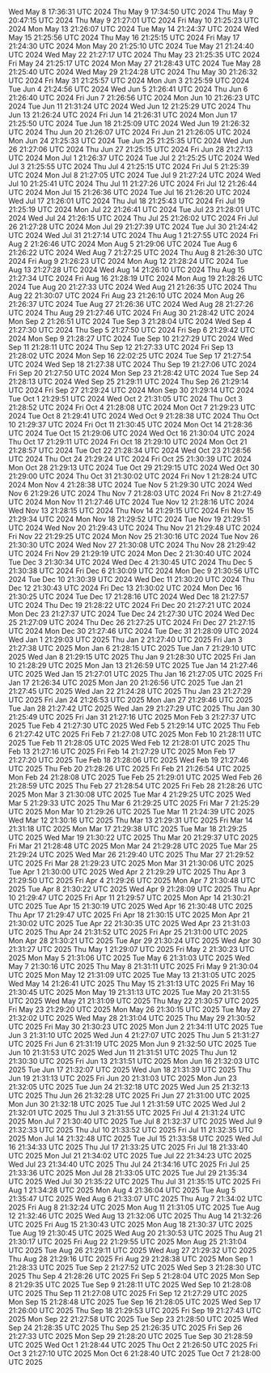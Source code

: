 Wed May  8 17:36:31 UTC 2024
Thu May  9 17:34:50 UTC 2024
Thu May  9 20:47:15 UTC 2024
Thu May  9 21:27:01 UTC 2024
Fri May 10 21:25:23 UTC 2024
Mon May 13 21:26:07 UTC 2024
Tue May 14 21:24:37 UTC 2024
Wed May 15 21:25:56 UTC 2024
Thu May 16 21:25:15 UTC 2024
Fri May 17 21:24:30 UTC 2024
Mon May 20 21:25:10 UTC 2024
Tue May 21 21:24:40 UTC 2024
Wed May 22 21:27:17 UTC 2024
Thu May 23 21:25:35 UTC 2024
Fri May 24 21:25:17 UTC 2024
Mon May 27 21:28:43 UTC 2024
Tue May 28 21:25:40 UTC 2024
Wed May 29 21:24:28 UTC 2024
Thu May 30 21:26:32 UTC 2024
Fri May 31 21:25:57 UTC 2024
Mon Jun  3 21:25:59 UTC 2024
Tue Jun  4 21:24:56 UTC 2024
Wed Jun  5 21:26:41 UTC 2024
Thu Jun  6 21:26:40 UTC 2024
Fri Jun  7 21:26:56 UTC 2024
Mon Jun 10 21:26:23 UTC 2024
Tue Jun 11 21:31:24 UTC 2024
Wed Jun 12 21:25:29 UTC 2024
Thu Jun 13 21:26:24 UTC 2024
Fri Jun 14 21:26:31 UTC 2024
Mon Jun 17 21:25:50 UTC 2024
Tue Jun 18 21:25:09 UTC 2024
Wed Jun 19 21:26:32 UTC 2024
Thu Jun 20 21:26:07 UTC 2024
Fri Jun 21 21:26:05 UTC 2024
Mon Jun 24 21:25:33 UTC 2024
Tue Jun 25 21:25:35 UTC 2024
Wed Jun 26 21:27:06 UTC 2024
Thu Jun 27 21:25:15 UTC 2024
Fri Jun 28 21:27:13 UTC 2024
Mon Jul  1 21:26:37 UTC 2024
Tue Jul  2 21:25:25 UTC 2024
Wed Jul  3 21:25:55 UTC 2024
Thu Jul  4 21:25:15 UTC 2024
Fri Jul  5 21:25:39 UTC 2024
Mon Jul  8 21:27:05 UTC 2024
Tue Jul  9 21:27:24 UTC 2024
Wed Jul 10 21:25:41 UTC 2024
Thu Jul 11 21:27:26 UTC 2024
Fri Jul 12 21:26:44 UTC 2024
Mon Jul 15 21:26:36 UTC 2024
Tue Jul 16 21:26:20 UTC 2024
Wed Jul 17 21:26:01 UTC 2024
Thu Jul 18 21:25:43 UTC 2024
Fri Jul 19 21:25:19 UTC 2024
Mon Jul 22 21:26:41 UTC 2024
Tue Jul 23 21:28:01 UTC 2024
Wed Jul 24 21:26:15 UTC 2024
Thu Jul 25 21:26:02 UTC 2024
Fri Jul 26 21:27:28 UTC 2024
Mon Jul 29 21:27:39 UTC 2024
Tue Jul 30 21:24:42 UTC 2024
Wed Jul 31 21:27:14 UTC 2024
Thu Aug  1 21:27:55 UTC 2024
Fri Aug  2 21:26:46 UTC 2024
Mon Aug  5 21:29:06 UTC 2024
Tue Aug  6 21:26:22 UTC 2024
Wed Aug  7 21:27:25 UTC 2024
Thu Aug  8 21:26:30 UTC 2024
Fri Aug  9 21:26:23 UTC 2024
Mon Aug 12 21:28:24 UTC 2024
Tue Aug 13 21:27:28 UTC 2024
Wed Aug 14 21:26:10 UTC 2024
Thu Aug 15 21:27:34 UTC 2024
Fri Aug 16 21:28:19 UTC 2024
Mon Aug 19 21:28:26 UTC 2024
Tue Aug 20 21:27:33 UTC 2024
Wed Aug 21 21:26:35 UTC 2024
Thu Aug 22 21:30:07 UTC 2024
Fri Aug 23 21:26:10 UTC 2024
Mon Aug 26 21:26:37 UTC 2024
Tue Aug 27 21:26:36 UTC 2024
Wed Aug 28 21:27:26 UTC 2024
Thu Aug 29 21:27:46 UTC 2024
Fri Aug 30 21:28:42 UTC 2024
Mon Sep  2 21:26:51 UTC 2024
Tue Sep  3 21:28:04 UTC 2024
Wed Sep  4 21:27:30 UTC 2024
Thu Sep  5 21:27:50 UTC 2024
Fri Sep  6 21:29:42 UTC 2024
Mon Sep  9 21:28:27 UTC 2024
Tue Sep 10 21:27:29 UTC 2024
Wed Sep 11 21:28:11 UTC 2024
Thu Sep 12 21:27:33 UTC 2024
Fri Sep 13 21:28:02 UTC 2024
Mon Sep 16 22:02:25 UTC 2024
Tue Sep 17 21:27:54 UTC 2024
Wed Sep 18 21:27:38 UTC 2024
Thu Sep 19 21:27:06 UTC 2024
Fri Sep 20 21:27:50 UTC 2024
Mon Sep 23 21:28:42 UTC 2024
Tue Sep 24 21:28:13 UTC 2024
Wed Sep 25 21:29:11 UTC 2024
Thu Sep 26 21:29:14 UTC 2024
Fri Sep 27 21:29:24 UTC 2024
Mon Sep 30 21:29:14 UTC 2024
Tue Oct  1 21:29:51 UTC 2024
Wed Oct  2 21:31:05 UTC 2024
Thu Oct  3 21:28:52 UTC 2024
Fri Oct  4 21:28:08 UTC 2024
Mon Oct  7 21:29:23 UTC 2024
Tue Oct  8 21:29:41 UTC 2024
Wed Oct  9 21:28:38 UTC 2024
Thu Oct 10 21:29:37 UTC 2024
Fri Oct 11 21:30:45 UTC 2024
Mon Oct 14 21:28:36 UTC 2024
Tue Oct 15 21:29:06 UTC 2024
Wed Oct 16 21:30:04 UTC 2024
Thu Oct 17 21:29:11 UTC 2024
Fri Oct 18 21:29:10 UTC 2024
Mon Oct 21 21:28:57 UTC 2024
Tue Oct 22 21:28:34 UTC 2024
Wed Oct 23 21:28:56 UTC 2024
Thu Oct 24 21:29:24 UTC 2024
Fri Oct 25 21:30:39 UTC 2024
Mon Oct 28 21:29:13 UTC 2024
Tue Oct 29 21:29:15 UTC 2024
Wed Oct 30 21:29:00 UTC 2024
Thu Oct 31 21:30:02 UTC 2024
Fri Nov  1 21:28:24 UTC 2024
Mon Nov  4 21:28:38 UTC 2024
Tue Nov  5 21:29:30 UTC 2024
Wed Nov  6 21:29:26 UTC 2024
Thu Nov  7 21:28:03 UTC 2024
Fri Nov  8 21:27:49 UTC 2024
Mon Nov 11 21:27:46 UTC 2024
Tue Nov 12 21:28:16 UTC 2024
Wed Nov 13 21:28:15 UTC 2024
Thu Nov 14 21:29:15 UTC 2024
Fri Nov 15 21:29:34 UTC 2024
Mon Nov 18 21:29:52 UTC 2024
Tue Nov 19 21:29:51 UTC 2024
Wed Nov 20 21:29:43 UTC 2024
Thu Nov 21 21:29:48 UTC 2024
Fri Nov 22 21:29:25 UTC 2024
Mon Nov 25 21:30:16 UTC 2024
Tue Nov 26 21:30:30 UTC 2024
Wed Nov 27 21:30:08 UTC 2024
Thu Nov 28 21:29:42 UTC 2024
Fri Nov 29 21:29:19 UTC 2024
Mon Dec  2 21:30:40 UTC 2024
Tue Dec  3 21:30:34 UTC 2024
Wed Dec  4 21:30:45 UTC 2024
Thu Dec  5 21:30:38 UTC 2024
Fri Dec  6 21:30:09 UTC 2024
Mon Dec  9 21:30:56 UTC 2024
Tue Dec 10 21:30:39 UTC 2024
Wed Dec 11 21:30:20 UTC 2024
Thu Dec 12 21:30:43 UTC 2024
Fri Dec 13 21:30:02 UTC 2024
Mon Dec 16 21:30:25 UTC 2024
Tue Dec 17 21:28:16 UTC 2024
Wed Dec 18 21:27:57 UTC 2024
Thu Dec 19 21:28:22 UTC 2024
Fri Dec 20 21:27:21 UTC 2024
Mon Dec 23 21:27:37 UTC 2024
Tue Dec 24 21:27:30 UTC 2024
Wed Dec 25 21:27:09 UTC 2024
Thu Dec 26 21:27:25 UTC 2024
Fri Dec 27 21:27:15 UTC 2024
Mon Dec 30 21:27:46 UTC 2024
Tue Dec 31 21:28:09 UTC 2024
Wed Jan  1 21:29:03 UTC 2025
Thu Jan  2 21:27:40 UTC 2025
Fri Jan  3 21:27:38 UTC 2025
Mon Jan  6 21:28:15 UTC 2025
Tue Jan  7 21:29:10 UTC 2025
Wed Jan  8 21:29:15 UTC 2025
Thu Jan  9 21:28:30 UTC 2025
Fri Jan 10 21:28:29 UTC 2025
Mon Jan 13 21:26:59 UTC 2025
Tue Jan 14 21:27:46 UTC 2025
Wed Jan 15 21:27:01 UTC 2025
Thu Jan 16 21:27:05 UTC 2025
Fri Jan 17 21:26:34 UTC 2025
Mon Jan 20 21:26:56 UTC 2025
Tue Jan 21 21:27:45 UTC 2025
Wed Jan 22 21:24:28 UTC 2025
Thu Jan 23 21:27:29 UTC 2025
Fri Jan 24 21:26:53 UTC 2025
Mon Jan 27 21:29:46 UTC 2025
Tue Jan 28 21:27:42 UTC 2025
Wed Jan 29 21:27:29 UTC 2025
Thu Jan 30 21:25:49 UTC 2025
Fri Jan 31 21:27:16 UTC 2025
Mon Feb  3 21:27:37 UTC 2025
Tue Feb  4 21:27:30 UTC 2025
Wed Feb  5 21:29:14 UTC 2025
Thu Feb  6 21:27:42 UTC 2025
Fri Feb  7 21:27:08 UTC 2025
Mon Feb 10 21:28:11 UTC 2025
Tue Feb 11 21:28:05 UTC 2025
Wed Feb 12 21:28:01 UTC 2025
Thu Feb 13 21:27:16 UTC 2025
Fri Feb 14 21:27:29 UTC 2025
Mon Feb 17 21:27:20 UTC 2025
Tue Feb 18 21:28:06 UTC 2025
Wed Feb 19 21:27:46 UTC 2025
Thu Feb 20 21:28:26 UTC 2025
Fri Feb 21 21:26:54 UTC 2025
Mon Feb 24 21:28:08 UTC 2025
Tue Feb 25 21:29:01 UTC 2025
Wed Feb 26 21:28:59 UTC 2025
Thu Feb 27 21:28:54 UTC 2025
Fri Feb 28 21:28:26 UTC 2025
Mon Mar  3 21:30:08 UTC 2025
Tue Mar  4 21:29:25 UTC 2025
Wed Mar  5 21:29:33 UTC 2025
Thu Mar  6 21:29:25 UTC 2025
Fri Mar  7 21:25:29 UTC 2025
Mon Mar 10 21:29:26 UTC 2025
Tue Mar 11 21:24:39 UTC 2025
Wed Mar 12 21:30:16 UTC 2025
Thu Mar 13 21:29:31 UTC 2025
Fri Mar 14 21:31:18 UTC 2025
Mon Mar 17 21:29:38 UTC 2025
Tue Mar 18 21:29:25 UTC 2025
Wed Mar 19 21:30:22 UTC 2025
Thu Mar 20 21:29:37 UTC 2025
Fri Mar 21 21:28:48 UTC 2025
Mon Mar 24 21:29:28 UTC 2025
Tue Mar 25 21:29:24 UTC 2025
Wed Mar 26 21:29:40 UTC 2025
Thu Mar 27 21:29:52 UTC 2025
Fri Mar 28 21:29:23 UTC 2025
Mon Mar 31 21:30:06 UTC 2025
Tue Apr  1 21:30:00 UTC 2025
Wed Apr  2 21:29:29 UTC 2025
Thu Apr  3 21:29:50 UTC 2025
Fri Apr  4 21:29:26 UTC 2025
Mon Apr  7 21:30:48 UTC 2025
Tue Apr  8 21:30:22 UTC 2025
Wed Apr  9 21:28:09 UTC 2025
Thu Apr 10 21:29:47 UTC 2025
Fri Apr 11 21:29:57 UTC 2025
Mon Apr 14 21:30:21 UTC 2025
Tue Apr 15 21:30:19 UTC 2025
Wed Apr 16 21:30:48 UTC 2025
Thu Apr 17 21:29:47 UTC 2025
Fri Apr 18 21:30:15 UTC 2025
Mon Apr 21 21:30:02 UTC 2025
Tue Apr 22 21:30:35 UTC 2025
Wed Apr 23 21:31:03 UTC 2025
Thu Apr 24 21:31:52 UTC 2025
Fri Apr 25 21:31:00 UTC 2025
Mon Apr 28 21:30:21 UTC 2025
Tue Apr 29 21:30:24 UTC 2025
Wed Apr 30 21:31:27 UTC 2025
Thu May  1 21:29:07 UTC 2025
Fri May  2 21:30:23 UTC 2025
Mon May  5 21:31:06 UTC 2025
Tue May  6 21:31:03 UTC 2025
Wed May  7 21:30:16 UTC 2025
Thu May  8 21:31:11 UTC 2025
Fri May  9 21:30:04 UTC 2025
Mon May 12 21:31:09 UTC 2025
Tue May 13 21:31:05 UTC 2025
Wed May 14 21:26:41 UTC 2025
Thu May 15 21:31:13 UTC 2025
Fri May 16 21:30:45 UTC 2025
Mon May 19 21:31:13 UTC 2025
Tue May 20 21:31:55 UTC 2025
Wed May 21 21:31:09 UTC 2025
Thu May 22 21:30:57 UTC 2025
Fri May 23 21:29:20 UTC 2025
Mon May 26 21:30:15 UTC 2025
Tue May 27 21:32:02 UTC 2025
Wed May 28 21:31:04 UTC 2025
Thu May 29 21:30:52 UTC 2025
Fri May 30 21:30:23 UTC 2025
Mon Jun  2 21:34:11 UTC 2025
Tue Jun  3 21:31:10 UTC 2025
Wed Jun  4 21:27:07 UTC 2025
Thu Jun  5 21:31:27 UTC 2025
Fri Jun  6 21:31:19 UTC 2025
Mon Jun  9 21:32:50 UTC 2025
Tue Jun 10 21:31:53 UTC 2025
Wed Jun 11 21:31:51 UTC 2025
Thu Jun 12 21:30:30 UTC 2025
Fri Jun 13 21:31:51 UTC 2025
Mon Jun 16 21:32:03 UTC 2025
Tue Jun 17 21:32:07 UTC 2025
Wed Jun 18 21:31:39 UTC 2025
Thu Jun 19 21:31:13 UTC 2025
Fri Jun 20 21:31:03 UTC 2025
Mon Jun 23 21:32:05 UTC 2025
Tue Jun 24 21:32:18 UTC 2025
Wed Jun 25 21:32:13 UTC 2025
Thu Jun 26 21:32:28 UTC 2025
Fri Jun 27 21:31:00 UTC 2025
Mon Jun 30 21:32:18 UTC 2025
Tue Jul  1 21:31:59 UTC 2025
Wed Jul  2 21:32:01 UTC 2025
Thu Jul  3 21:31:55 UTC 2025
Fri Jul  4 21:31:24 UTC 2025
Mon Jul  7 21:30:40 UTC 2025
Tue Jul  8 21:32:37 UTC 2025
Wed Jul  9 21:32:33 UTC 2025
Thu Jul 10 21:33:52 UTC 2025
Fri Jul 11 21:32:35 UTC 2025
Mon Jul 14 21:32:48 UTC 2025
Tue Jul 15 21:33:58 UTC 2025
Wed Jul 16 21:34:33 UTC 2025
Thu Jul 17 21:33:25 UTC 2025
Fri Jul 18 21:33:40 UTC 2025
Mon Jul 21 21:34:02 UTC 2025
Tue Jul 22 21:34:23 UTC 2025
Wed Jul 23 21:34:40 UTC 2025
Thu Jul 24 21:34:16 UTC 2025
Fri Jul 25 21:33:36 UTC 2025
Mon Jul 28 21:33:05 UTC 2025
Tue Jul 29 21:35:34 UTC 2025
Wed Jul 30 21:35:22 UTC 2025
Thu Jul 31 21:35:15 UTC 2025
Fri Aug  1 21:34:28 UTC 2025
Mon Aug  4 21:36:04 UTC 2025
Tue Aug  5 21:35:47 UTC 2025
Wed Aug  6 21:33:07 UTC 2025
Thu Aug  7 21:34:02 UTC 2025
Fri Aug  8 21:32:24 UTC 2025
Mon Aug 11 21:31:05 UTC 2025
Tue Aug 12 21:32:46 UTC 2025
Wed Aug 13 21:32:06 UTC 2025
Thu Aug 14 21:32:26 UTC 2025
Fri Aug 15 21:30:43 UTC 2025
Mon Aug 18 21:30:37 UTC 2025
Tue Aug 19 21:30:45 UTC 2025
Wed Aug 20 21:30:53 UTC 2025
Thu Aug 21 21:30:17 UTC 2025
Fri Aug 22 21:29:55 UTC 2025
Mon Aug 25 21:31:04 UTC 2025
Tue Aug 26 21:29:11 UTC 2025
Wed Aug 27 21:29:32 UTC 2025
Thu Aug 28 21:29:16 UTC 2025
Fri Aug 29 21:28:38 UTC 2025
Mon Sep  1 21:28:33 UTC 2025
Tue Sep  2 21:27:52 UTC 2025
Wed Sep  3 21:28:30 UTC 2025
Thu Sep  4 21:28:26 UTC 2025
Fri Sep  5 21:28:04 UTC 2025
Mon Sep  8 21:29:35 UTC 2025
Tue Sep  9 21:28:11 UTC 2025
Wed Sep 10 21:28:08 UTC 2025
Thu Sep 11 21:27:08 UTC 2025
Fri Sep 12 21:27:29 UTC 2025
Mon Sep 15 21:28:48 UTC 2025
Tue Sep 16 21:28:05 UTC 2025
Wed Sep 17 21:26:00 UTC 2025
Thu Sep 18 21:29:53 UTC 2025
Fri Sep 19 21:27:43 UTC 2025
Mon Sep 22 21:27:58 UTC 2025
Tue Sep 23 21:28:50 UTC 2025
Wed Sep 24 21:28:35 UTC 2025
Thu Sep 25 21:26:35 UTC 2025
Fri Sep 26 21:27:33 UTC 2025
Mon Sep 29 21:28:20 UTC 2025
Tue Sep 30 21:28:59 UTC 2025
Wed Oct  1 21:28:44 UTC 2025
Thu Oct  2 21:26:50 UTC 2025
Fri Oct  3 21:27:10 UTC 2025
Mon Oct  6 21:28:40 UTC 2025
Tue Oct  7 21:28:00 UTC 2025

